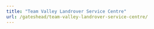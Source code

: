 ```yaml
---
title: "Team Valley Landrover Service Centre"
url: /gateshead/team-valley-landrover-service-centre/
---
```

